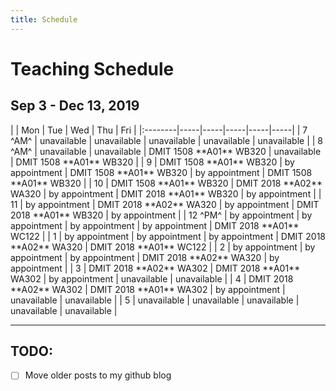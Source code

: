 ```yaml
---
title: Schedule
---
```

# Teaching Schedule

<!-- 
|         | Mon | Tue | Wed | Thu | Fri |
|:--------|-----|-----|-----|-----|-----|
| 8 ^AM^  |  |  |  |  |  |
| 9       |  |  |  |  |  |
| 10      |  |  |  |  |  |
| 11      |  |  |  |  |  |
| 12 ^PM^ |  |  |  |  |  |
| 1       |  |  |  |  |  |
| 2       |  |  |  |  |  |
| 3       |  |  |  |  |  |
| 4       |  |  |  |  |  |
| 5       |  |  |  |  |  |
 -->

## Sep 3 - Dec 13, 2019

<td-color yellow="1508 A01" green="2018 A01" blue="2018 A02">
|         | Mon | Tue | Wed | Thu | Fri |
|:--------|-----|-----|-----|-----|-----|
| 7 ^AM^  | unavailable | unavailable | unavailable | unavailable | unavailable |
| 8 ^AM^  | unavailable | unavailable | DMIT 1508 **A01** WB320 | unavailable | DMIT 1508 **A01** WB320 |
| 9       | DMIT 1508 **A01** WB320 | by appointment | DMIT 1508 **A01** WB320 | by appointment | DMIT 1508 **A01** WB320 |
| 10      | DMIT 1508 **A01** WB320 | DMIT 2018 **A02** WA320 | by appointment | DMIT 2018 **A01** WB320 | by appointment |
| 11      | by appointment | DMIT 2018 **A02** WA320 | by appointment | DMIT 2018 **A01** WB320 | by appointment |
| 12 ^PM^ | by appointment | by appointment | by appointment | by appointment | DMIT 2018 **A01** WC122 |
| 1       | by appointment | by appointment | by appointment | DMIT 2018 **A02** WA320 | DMIT 2018 **A01** WC122 |
| 2       | by appointment | by appointment | by appointment | DMIT 2018 **A02** WA320 | by appointment |
| 3       | DMIT 2018 **A02** WA302 | DMIT 2018 **A01** WA302 | by appointment | unavailable | unavailable |
| 4       | DMIT 2018 **A02** WA302 | DMIT 2018 **A01** WA302 | by appointment | unavailable | unavailable |
| 5       | unavailable | unavailable | unavailable | unavailable | unavailable |
</td-color>

<!--
## Jan 7 - Apr 27, 2019

<td-color yellow="1508 A02" green="2018 A01" blue="1517 A03">
|         | Mon | Tue | Wed | Thu | Fri |
|:--------|-----|-----|-----|-----|-----|
| 7 ^AM^  | unavailable | unavailable | unavailable | unavailable | unavailable |
| 8       | DMIT 1508 **A02** WA302 | CPSC 1517 **A03** WB304 | DMIT 1508 **A02** WA302 | CPSC 1517 **A03** WB320 | unavailable |
| 9       | DMIT 1508 **A02** WA302 | CPSC 1517 **A03** WB304 | DMIT 1508 **A02** WA302 | CPSC 1517 **A03** WB320 | by appointment |
| 10      | by appointment | by appointment | by appointment | by appointment | CPSC 1517 **A03** WA322 |
| 11      | by appointment | by appointment | by appointment | by appointment | CPSC 1517 **A03** WA322 |
| 12 ^PM^ | DMIT 2018 **A01** WC120 | by appointment | by appointment | by appointment | by appointment |
| 1       | DMIT 2018 **A01** WC120 | by appointment | by appointment | DMIT 1508 **A02** WA302 | DMIT 2018 **A01** WC120 |
| 2       | by appointment | DMIT 2018 **A01** WB308 | by appointment | DMIT 1508 **A02** WA302 | DMIT 2018 **A01** WC120 |
| 3       | unavailable | DMIT 2018 **A01** WB308 | unavailable | unavailable | unavailable |
| 4       | unavailable | unavailable | unavailable | unavailable | unavailable |
</td-color>
-->
<!--
<td-color yellow="1508 A01" green="2018 A01" blue="1517 A03">
|         | Mon | Tue | Wed | Thu | Fri |
|:--------|-----|-----|-----|-----|-----|
| 8 ^AM^  |     | CPSC 1517 **A03** WB304 |     | CPSC 1517 **A03** WB320 |     |
| 9       |     | CPSC 1517 **A03** WB304 |     | CPSC 1517 **A03** WB320 |     |
| 10      | DMIT 1508 **A01** WA320 | DMIT 1508 **A01** WB308 |     |     | CPSC 1517 **A03** WA322 |
| 11      | DMIT 1508 **A01** WA320 | DMIT 1508 **A01** WB308 | DMIT 1508 **A01** WC304 |     | CPSC 1517 **A03** WA322 |
| 12 ^PM^ | DMIT 2018 **A01** WC120 |     | DMIT 1508 **A01** WC304 |     |     |
| 1       | DMIT 2018 **A01** WC120 |     |     |     |     |
| 2       |     | DMIT 2018 **A01** WB308 |     |     | DMIT 2018 **A01** WC120 |
| 3       |     | DMIT 2018 **A01** WB308 |     |     | DMIT 2018 **A01** WC120 |
| 4       |     |     |     |     |     |
| 5       |     |     |     |     |     |
</td-color>
-->
<!--
## Sept 4 - Dec 8, 2018

<-td-color yellow="1508 A01" green="2018 A01" blue="2018 A02">
|       | Mon | Tue | Wed | Thu | Fri |
|:------|-----|-----|-----|-----|-----|
| 8 ^AM^  |  |  | DMIT 1508 **A01** WB320 |  | DMIT 1508 **A01** WB320 |
| 9       | DMIT 1508 **A01** WB320 |  | DMIT 1508 **A01** WB320 |  | DMIT 1508 **A01** WB320 |
| 10      | DMIT 1508 **A01** WB320 | DMIT 2018 **A02** WA320 |  | DMIT 2018 **A01** WB320 |  |
| 11      |  | DMIT 2018 **A02** WA320 |  | DMIT 2018 **A01** WB320 |  |
| 12 ^PM^ |  |  |  |  | DMIT 2018 **A01** WB320 |
| 1       |  |  |  | DMIT 2018 **A02** WA320 | DMIT 2018 **A01** WB320 |
| 2       |  |  |  | DMIT 2018 **A02** WA320 |  |
| 3       | DMIT 2018 **A02** WA302 | DMIT 2018 **A01** WA302 |  |  |  |
| 4       | DMIT 2018 **A02** WA302 | DMIT 2018 **A01** WA302 |  |  |  |
| 5       |  |  |  |  |  |
<-/td-color>
-->

----

## TODO:

- [ ] Move older posts to my github blog
